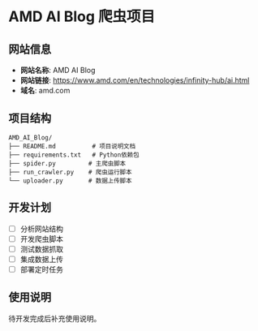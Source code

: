 # AMD AI Blog 爬虫项目

## 网站信息
- **网站名称**: AMD AI Blog
- **网站链接**: https://www.amd.com/en/technologies/infinity-hub/ai.html
- **域名**: amd.com

## 项目结构
```
AMD_AI_Blog/
├── README.md          # 项目说明文档
├── requirements.txt   # Python依赖包
├── spider.py         # 主爬虫脚本
├── run_crawler.py    # 爬虫运行脚本
└── uploader.py       # 数据上传脚本
```

## 开发计划
- [ ] 分析网站结构
- [ ] 开发爬虫脚本
- [ ] 测试数据抓取
- [ ] 集成数据上传
- [ ] 部署定时任务

## 使用说明
待开发完成后补充使用说明。

